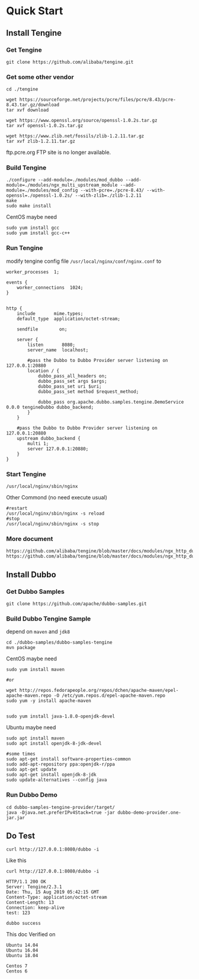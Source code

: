 # Quick Start

## Install Tengine

### Get Tengine
```
git clone https://github.com/alibaba/tengine.git
```
### Get some other vendor
```
cd ./tengine

wget https://sourceforge.net/projects/pcre/files/pcre/8.43/pcre-8.43.tar.gz/download
tar xvf download 

wget https://www.openssl.org/source/openssl-1.0.2s.tar.gz
tar xvf openssl-1.0.2s.tar.gz

wget https://www.zlib.net/fossils/zlib-1.2.11.tar.gz 
tar xvf zlib-1.2.11.tar.gz
```
ftp.pcre.org FTP site is no longer available.
### Build Tengine
```
./configure --add-module=./modules/mod_dubbo --add-module=./modules/ngx_multi_upstream_module --add-module=./modules/mod_config --with-pcre=./pcre-8.43/ --with-openssl=./openssl-1.0.2s/ --with-zlib=./zlib-1.2.11
make
sudo make install
```

CentOS maybe need
```
sudo yum install gcc
sudo yum install gcc-c++
```

### Run Tengine

modify tengine config file ```/usr/local/nginx/conf/nginx.conf``` to 

```
worker_processes  1;

events {
    worker_connections  1024;
}


http {
    include       mime.types;
    default_type  application/octet-stream;

    sendfile        on;

    server {
        listen       8080;
        server_name  localhost;
        
        #pass the Dubbo to Dubbo Provider server listening on 127.0.0.1:20880
        location / {
            dubbo_pass_all_headers on;
            dubbo_pass_set args $args;
            dubbo_pass_set uri $uri;
            dubbo_pass_set method $request_method;
        
            dubbo_pass org.apache.dubbo.samples.tengine.DemoService 0.0.0 tengineDubbo dubbo_backend;
        }
    }

    #pass the Dubbo to Dubbo Provider server listening on 127.0.0.1:20880
    upstream dubbo_backend {
        multi 1;
        server 127.0.0.1:20880;
    }
}
```

### Start Tengine

```
/usr/local/nginx/sbin/nginx
```

Other Commond (no need execute usual)
```
#restart
/usr/local/nginx/sbin/nginx -s reload
#stop
/usr/local/nginx/sbin/nginx -s stop
```

### More document
```
https://github.com/alibaba/tengine/blob/master/docs/modules/ngx_http_dubbo_module.md
https://github.com/alibaba/tengine/blob/master/docs/modules/ngx_http_dubbo_module_cn.md
```

## Install Dubbo
### Get Dubbo Samples

```
git clone https://github.com/apache/dubbo-samples.git
```

### Build Dubbo Tengine Sample
depend on ```maven``` and ```jdk8```

```
cd ./dubbo-samples/dubbo-samples-tengine
mvn package
```

CentOS maybe need
```
sudo yum install maven

#or

wget http://repos.fedorapeople.org/repos/dchen/apache-maven/epel-apache-maven.repo -O /etc/yum.repos.d/epel-apache-maven.repo
sudo yum -y install apache-maven


sudo yum install java-1.8.0-openjdk-devel
```

Ubuntu maybe need
```
sudo apt install maven
sudo apt install openjdk-8-jdk-devel

#some times
sudo apt-get install software-properties-common
sudo add-apt-repository ppa:openjdk-r/ppa
sudo apt-get update
sudo apt-get install openjdk-8-jdk
sudo update-alternatives --config java
```

### Run Dubbo Demo
```
cd dubbo-samples-tengine-provider/target/
java -Djava.net.preferIPv4Stack=true -jar dubbo-demo-provider.one-jar.jar
```


## Do Test

```
curl http://127.0.0.1:8080/dubbo -i
```

Like this

```
curl http://127.0.0.1:8080/dubbo -i

HTTP/1.1 200 OK
Server: Tengine/2.3.1
Date: Thu, 15 Aug 2019 05:42:15 GMT
Content-Type: application/octet-stream
Content-Length: 13
Connection: keep-alive
test: 123

dubbo success
```

This doc Verified on
```
Ubuntu 14.04
Ubuntu 16.04
Ubuntu 18.04

Centos 7
Centos 6
```
